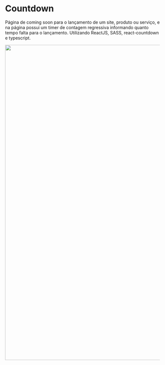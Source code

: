 # Countdown

Página de coming soon para o lançamento de um site, produto ou serviço, e na página possui um timer de contagem regressiva informando quanto tempo falta para o lançamento. Utilizando ReactJS, SASS, react-countdown e typescript.

<p align="center">
  <img width="1024" src="https://user-images.githubusercontent.com/69876061/165148988-8f21a239-662d-452f-ab85-8da6d0494d36.png">
</p>